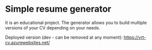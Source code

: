 # Simple resume generator

It is an educational project. The generator allows you to build multiple versions of your CV depending on your needs.

Deployed version (dev - can be removed at any moment): https://vrt-cv.azurewebsites.net/
